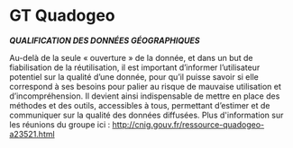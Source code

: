 # GT Quadogeo

**_QUALIFICATION DES DONNÉES GÉOGRAPHIQUES_**

Au-delà de la seule « ouverture » de la donnée, et dans un but de fiabilisation de la réutilisation, il est important d’informer l’utilisateur potentiel sur la qualité d’une donnée, pour qu’il puisse savoir si elle correspond à ses besoins pour palier au risque de mauvaise utilisation et d’incompréhension. Il devient ainsi indispensable de mettre en place des méthodes et des outils, accessibles à tous, permettant d’estimer et de communiquer sur la qualité des données diffusées.
Plus d'information sur les réunions du groupe ici : http://cnig.gouv.fr/ressource-quadogeo-a23521.html
